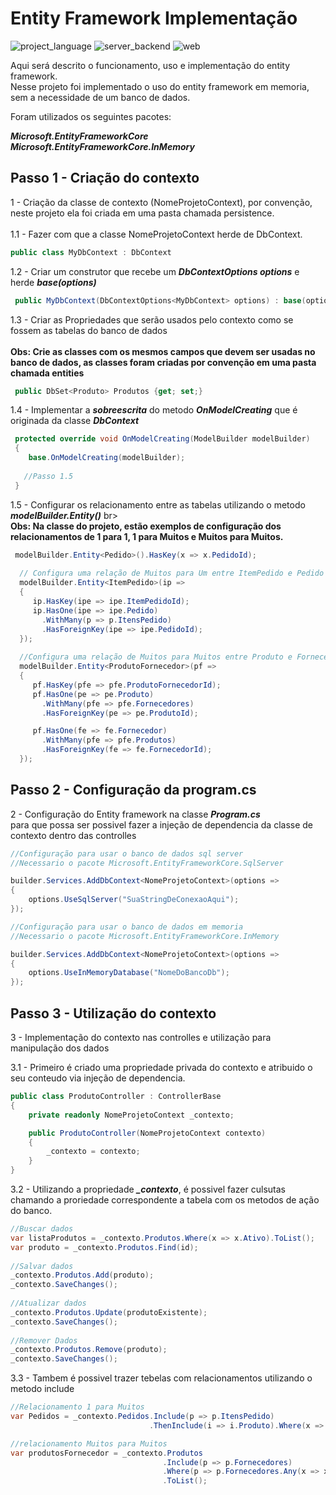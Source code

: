 # Entity Framework ImpIementação

![project_language](https://img.shields.io/badge/language-C%23-green)
![server_backend](https://img.shields.io/badge/backend%2Fserver-.NET%207-blue)
![web](https://img.shields.io/badge/project-Web%20API-blueviolet)

Aqui será descrito o funcionamento, uso e implementação do entity framework. <br>
Nesse projeto foi implementado o uso do entity framework em memoria, sem a necessidade de um banco de dados. <br>

Foram utilizados os seguintes pacotes: <br>

<b><i>Microsoft.EntityFrameworkCore</i></b><br>
<b><i>Microsoft.EntityFrameworkCore.InMemory</i></b><br>

## Passo 1 - Criação do contexto

1 - Criação da classe de contexto (NomeProjetoContext), por convenção, neste projeto ela foi criada em uma pasta chamada persistence. <br><br>
1.1 - Fazer com que a classe NomeProjetoContext herde de DbContext. <br>

```C#
public class MyDbContext : DbContext
```

1.2 - Criar um construtor que recebe um <i><b>DbContextOptions<MyDbContext> options</b></i> e herde <i><b>base(options)</b></i> <br>

```C#
 public MyDbContext(DbContextOptions<MyDbContext> options) : base(options) { }
```

1.3 - Criar as Propriedades que serão usados pelo contexto como se fossem as tabelas do banco de dados <br><br>
<b>Obs: Crie as classes com os mesmos campos que devem ser usadas no banco de dados, as classes foram criadas por convenção em uma pasta chamada entities</b>

```C#
 public DbSet<Produto> Produtos {get; set;}
```

1.4 - Implementar a <i><b>sobreescrita</b></i> do metodo <i><b>OnModelCreating</b></i> que é originada da classe <i><b>DbContext</b></i> 

```C#
 protected override void OnModelCreating(ModelBuilder modelBuilder) 
 {
    base.OnModelCreating(modelBuilder);
 
   //Passo 1.5
 }
```

1.5 - Configurar os relacionamento entre as tabelas utilizando o metodo <i><b>modelBuilder.Entity<Classe>()</b></i> br><br>
<b>Obs: Na classe do projeto, estão exemplos de configuração dos relacionamentos de 1 para 1, 1 para Muitos e Muitos para Muitos.</b>

```C#
 modelBuilder.Entity<Pedido>().HasKey(x => x.PedidoId);
                
  // Configura uma relação de Muitos para Um entre ItemPedido e Pedido
  modelBuilder.Entity<ItemPedido>(ip =>
  {
     ip.HasKey(ipe => ipe.ItemPedidoId);
     ip.HasOne(ipe => ipe.Pedido)
       .WithMany(p => p.ItensPedido)
       .HasForeignKey(ipe => ipe.PedidoId);
  });
  
  //Configura uma relação de Muitos para Muitos entre Produto e Fornecedor
  modelBuilder.Entity<ProdutoFornecedor>(pf =>
  {
     pf.HasKey(pfe => pfe.ProdutoFornecedorId);
     pf.HasOne(pe => pe.Produto)
       .WithMany(pfe => pfe.Fornecedores)
       .HasForeignKey(pe => pe.ProdutoId);

     pf.HasOne(fe => fe.Fornecedor)
       .WithMany(pfe => pfe.Produtos)
       .HasForeignKey(fe => fe.FornecedorId);
  });
```

## Passo 2 - Configuração da program.cs

2 - Configuração do Entity framework na classe <b><i>Program.cs</i></b><br> para que possa ser possivel fazer a injeção de dependencia da classe de contexto dentro das controlles

```C#
//Configuração para usar o banco de dados sql server
//Necessario o pacote Microsoft.EntityFrameworkCore.SqlServer

builder.Services.AddDbContext<NomeProjetoContext>(options =>
{
    options.UseSqlServer("SuaStringDeConexaoAqui");
});

//Configuração para usar o banco de dados em memoria
//Necessario o pacote Microsoft.EntityFrameworkCore.InMemory

builder.Services.AddDbContext<NomeProjetoContext>(options =>
{
    options.UseInMemoryDatabase("NomeDoBancoDb");
});
```

## Passo 3 - Utilização do contexto

3 - Implementação do contexto nas controlles e utilização para manipulação dos dados

3.1 - Primeiro é criado uma propriedade privada do contexto e atribuido o seu conteudo via injeção de dependencia.

```C#
public class ProdutoController : ControllerBase
{
    private readonly NomeProjetoContext _contexto;

    public ProdutoController(NomeProjetoContext contexto)
    {
        _contexto = contexto;
    }
}
```

3.2 - Utilizando a propriedade <b><i>_contexto</b></i>, é possivel fazer culsutas chamando a proriedade correspondente a tabela com os metodos de ação do banco.

```C#
//Buscar dados
var listaProdutos = _contexto.Produtos.Where(x => x.Ativo).ToList();
var produto = _contexto.Produtos.Find(id);
    
//Salvar dados
_contexto.Produtos.Add(produto);
_contexto.SaveChanges();
            
//Atualizar dados
_contexto.Produtos.Update(produtoExistente);
_contexto.SaveChanges();
    
//Remover Dados
_contexto.Produtos.Remove(produto);
_contexto.SaveChanges();
```

3.3 - Tambem é possivel trazer tebelas com relacionamentos utilizando o metodo include

```C#
//Relacionamento 1 para Muitos
var Pedidos = _contexto.Pedidos.Include(p => p.ItensPedido)
                               .ThenInclude(i => i.Produto).Where(x => x.Ativo).FirstOrDefault();

//relacionamento Muitos para Muitos
var produtosFornecedor = _contexto.Produtos
                                  .Include(p => p.Fornecedores)
                                  .Where(p => p.Fornecedores.Any(x => x.FornecedorId == fornecedorId && x.Ativo))
                                  .ToList();
```
